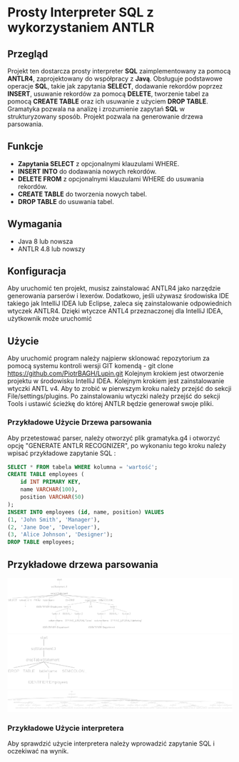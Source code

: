 # Prosty Interpreter SQL z wykorzystaniem ANTLR

## Przegląd
Projekt ten dostarcza prosty interpreter **SQL** zaimplementowany za pomocą **ANTLR4**, zaprojektowany do współpracy z **Javą**. Obsługuje podstawowe operacje **SQL**, takie jak zapytania **SELECT**, dodawanie rekordów poprzez **INSERT**, usuwanie rekordów za pomocą **DELETE**, tworzenie tabel za pomocą **CREATE TABLE** oraz ich usuwanie z użyciem **DROP TABLE**. Gramatyka pozwala na analizę i zrozumienie zapytań **SQL** w strukturyzowany sposób. Projekt pozwala na generowanie drzewa parsowania.

## Funkcje
- **Zapytania SELECT** z opcjonalnymi klauzulami WHERE.
- **INSERT INTO** do dodawania nowych rekordów.
- **DELETE FROM** z opcjonalnymi klauzulami WHERE do usuwania rekordów.
- **CREATE TABLE** do tworzenia nowych tabel.
- **DROP TABLE** do usuwania tabel.

## Wymagania
- Java 8 lub nowsza
- ANTLR 4.8 lub nowszy

## Konfiguracja
Aby uruchomić ten projekt, musisz zainstalować ANTLR4 jako narzędzie generowania parserów i lexerów. Dodatkowo, jeśli używasz środowiska IDE takiego jak IntelliJ IDEA lub Eclipse, zaleca się zainstalowanie odpowiednich wtyczek ANTLR4.
Dzięki wtyczce ANTL4 przeznaczonej dla IntelliJ IDEA, użytkownik może uruchomić 

## Użycie
Aby uruchomić program należy najpierw sklonować repozytorium za pomocą systemu kontroli wersji GIT komendą - git clone https://github.com/PiotrBAGH/Lupin.git
Kolejnym krokiem jest otworzenie projektu w środowisku IntelliJ IDEA. Kolejnym krokiem jest zainstalowanie wtyczki ANTL v4. Aby to zrobić w pierwszym kroku należy przejść do sekcji File/settings/plugins.
Po zainstalowaniu wtyczki należy przejść do sekcji Tools i ustawić ścieżkę do której ANTLR będzie generował swoje pliki.

### Przykładowe Użycie Drzewa parsowania
Aby przetestować parser, należy otworzyć plik gramatyka.g4 i otworzyć opcję "GENERATE ANTLR RECOGNIZER", po wykonaniu tego kroku należy wpisać przykładowe zapytanie SQL : 
```sql
SELECT * FROM tabela WHERE kolumna = 'wartość';
CREATE TABLE employees (
    id INT PRIMARY KEY,
    name VARCHAR(100),
    position VARCHAR(50)
);
INSERT INTO employees (id, name, position) VALUES
(1, 'John Smith', 'Manager'),
(2, 'Jane Doe', 'Developer'),
(3, 'Alice Johnson', 'Designer');
DROP TABLE employees;
```
## Przykładowe drzewa parsowania
![Drzewo parsowania1](images/parseTree3.png)
![Drzewo parsowania2](images/droptable.png)
![Drzewo parsowania ](images/parseTree1.png)

### Przykładowe Użycie interpretera
Aby sprawdzić użycie interpretera należy wprowadzić zapytanie SQL i oczekiwać na wynik.
